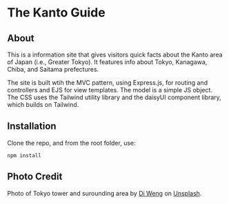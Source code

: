 # The Kanto Guide

## About

This is a information site that gives visitors quick facts about the Kanto area of Japan (i.e., Greater Tokyo). It features info about Tokyo, Kanagawa, Chiba, and Saitama prefectures.

The site is built wtih the MVC pattern, using Express.js, for routing and controllers and EJS for view templates. The model is a simple JS object. The CSS uses the Tailwind utility library and the daisyUI component library, which builds on Tailwind.

## Installation

Clone the repo, and from the root folder, use:

```
npm install
```

## Photo Credit

Photo of Tokyo tower and surounding area by <a href="https://unsplash.com/@skies457?utm_content=creditCopyText&utm_medium=referral&utm_source=unsplash">Di Weng</a> on <a href="https://unsplash.com/photos/a-city-street-filled-with-lots-of-traffic-next-to-tall-buildings-kEkU25KfCms?utm_content=creditCopyText&utm_medium=referral&utm_source=unsplash">Unsplash</a>.
